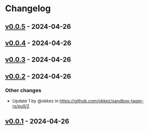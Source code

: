 # Changelog

## [v0.0.5](https://github.com/okkez/sandbox-tagpr-rs/compare/v0.0.4...v0.0.5) - 2024-04-26

## [v0.0.4](https://github.com/okkez/sandbox-tagpr-rs/compare/v0.0.3...v0.0.4) - 2024-04-26

## [v0.0.3](https://github.com/okkez/sandbox-tagpr-rs/compare/v0.0.2...v0.0.3) - 2024-04-26

## [v0.0.2](https://github.com/okkez/sandbox-tagpr-rs/compare/v0.0.1...v0.0.2) - 2024-04-26
### Other changes
- Update 1 by @okkez in https://github.com/okkez/sandbox-tagpr-rs/pull/2

## [v0.0.1](https://github.com/okkez/sandbox-tagpr-rs/commits/v0.0.1) - 2024-04-26

